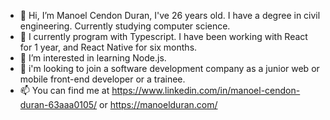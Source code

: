 - 👋 Hi, I’m Manoel Cendon Duran, I've 26 years old. I have a degree in civil engineering. Currently studying computer science.
- 👋 I currently program with Typescript. I have been working with React for 1 year, and React Native for six months.
- 👀 I’m interested in learning Node.js.
- 💞️ i'm looking to join a software development company as a junior web or mobile front-end developer or a trainee.
- 📫 You can find me at https://www.linkedin.com/in/manoel-cendon-duran-63aaa0105/ or https://manoelduran.com/

<!---
manoelduran/manoelduran is a ✨ special ✨ repository because its `README.md` (this file) appears on your GitHub profile.
You can click the Preview link to take a look at your changes.
--->
